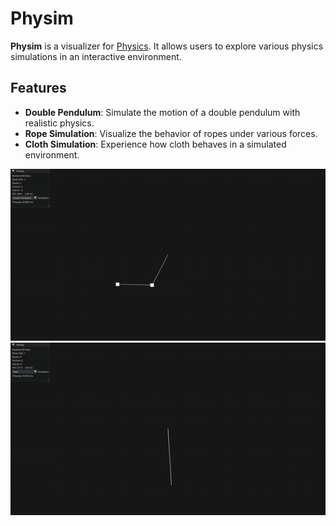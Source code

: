 # Physim

**Physim** is a visualizer for [Physics](https://github.com/EmomaxD/Physics). It allows users to explore various physics simulations in an interactive environment.

## Features

- **Double Pendulum**: Simulate the motion of a double pendulum with realistic physics.
- **Rope Simulation**: Visualize the behavior of ropes under various forces.
- **Cloth Simulation**: Experience how cloth behaves in a simulated environment.

![Alt Text](Double_Pendulum.gif)
![Alt Text](Rope.gif)